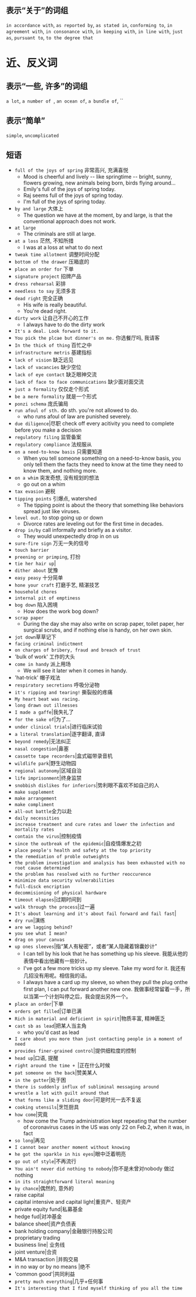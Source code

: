 

## 表示“关于”的词组

`in accordance with`, 
`as reported by`,
`as stated in`,
`conforming to`,
`in agreement with`,
`in consonance with`,
`in keeping with`,
`in line with`,
`just as`,
`pursuant to`,
`to the degree that`

# 近、反义词
## 表示“一些, 许多”的词组
`a lot`, `a number of `, `an ocean of`, `a bundle of`, ``

## 表示“简单”
`simple`, `uncomplicated`

## 短语

- `full of the joys of spring` 非常高兴, 充满喜悦
    + Mood is cheerful and lively -- like springtime -- bright, sunny, flowers growing, new animals being born, birds flying around...
    + Emily's full of the joys  of spring today.
    + Raj seems full of the joys of spring today.
    + I'm full of the joys of spring today.
- `by and large` 大体上
    + The question we have at the moment, by and large, is that the conventional approach does not work.
- `at large`
    + The criminals are still at large.
- `at a loss` 茫然, 不知所措
    + I was at a loss at what to do next
- `tweak time allotment` 调整时间分配
- `bottom of the drawer` 压箱底的
- `place an order for` 下单
- `signature project` 招牌产品
- `dress rehearsal` 彩排
- `needless to say` 无须多言
- `dead right` 完全正确
    + His wife is really beautiful.
    + You're dead right.
- `dirty work` 让自己不开心的工作
    + I always have to do the dirty work 
- `It's a deal. Look forward to it.`
- `You pick the plcae but dinner's on me.` 你选餐厅吗, 我请客
- `In the thick of thing` 百忙之中
- `infrastructure metris` 基建指标
- `lack of vision` 缺乏远见
- `lack of vacancies` 缺少空位
- `lack of eye contact` 缺乏眼神交流
- `lack of face to face communications` 缺少面对面交流
- `just a formality` 仅仅走个形式
- `be a mere formality` 就是一个形式
- `ponzi schema` 庞氏骗局
- `run afoul of sth.` do sth. you're not allowed to do.
    + who runs afoul of law are punished severely.
- `due diligence`|尽职 check off every acitivity you need to complete before you make a decision
- `regulatory filing` 监管备案
- `regulatory compliance` 法规服从
- `on a need-to-know basis` 只需要知道
    + When you tell someone something on a need-to-know basis, you only tell them the facts they need to know at the time they need to know them, and nothing more.
- `on a whim` 突发奇想, 没有规划的想法
    + go out on a whim 
- `tax evasion` 避税
- `tipping points` 引爆点, watershed
    + The tipping point is about the theory that something like behaviors spread just like viruses. 
- `level out.` to stop going up or down 
    + Divorce rates are leveling out for the first time in decades.
- `drop in/by` call informally and briefly as a visitor.
    + They would unexpectedly drop in on us
- `sure-fire sign` 万无一失的信号
- `touch barrier`
- `preening or primping`, 打扮
- `tie her hair up`|
- `dither about` 犹豫
- `easy peasy` 十分简单
- `hone your craft` 打磨手艺, 精湛技艺
- `household chores`
- `internal pit of emptiness`
- `bog down` 陷入困境
    + How does the work bog down?
- `scrap paper`
    + During the day she may also write on scrap paper, toilet paper, her surgical scrubs, and if nothing else is handy, on her own skin.
- `jot down`草草记下
- `facing criminal indictment`
- `on charges of bribery, fraud and breach of trust`
- 'bulk of work' 工作的大头
- `come in handy` 派上用场
    + We will see it later when it comes in handy.
- 'hat-trick' 帽子戏法
- `respiratory secretions` 呼吸分泌物
- `it's ripping and tearing!` 撕裂般的疼痛
- `My heart beat was racing.`
- `long drawn out illnesses`
- `I made a gaffe`|我失礼了
- `for the sake of`|为了...
- `under clinical trials`|进行临床试验
- `a literal translation`|逐字翻译, 直译
- `beyond remedy`|无法纠正
- `nasal congestion`|鼻塞
- `cassette tape recorders`|盒式磁带录音机
- `wildlife park`|野生动物园
- `regional autonomy`|区域自治
- `life imprisonment`|终身监禁
- `snobbish dislikes for inferiors`|势利眼不喜欢不如自己的人
- `make supplement`
- `make arrangement`
- `make compliment`
- `all-out battle`全力以赴
- `daily necessities`
- `increase treatment and cure rates and lower the infection and mortality rates`
- `contain the virus`|控制疫情
- `since the outbreak of the epidemic`|自疫情爆发之初
- `place people's health and safety at the top priority`
- `the remediation of proble outweights`
- `the problem investigation and analysis has been exhausted with no root cause determined`
- `the problem has resolved with no further reoccurence`
- `minimize data security vulnerabilities`
- `full-disck encription`
- `decommisioning of physical hardware`
- `timeout elapses`|过期时间到
- `walk through the process`|过一遍
- `It's about learning and it's about fail forward and fail fast`|
- `dry run`|演练
- `are we lagging behind?`
- `you see what I mean?`
- `drag on your canvas`
- `up ones sleeves`|指“某人有秘密”，或者“某人隐藏着锦囊妙计”
    + I can tell by his look that he has something up his sleeve.
我能从他的表情中看出他藏有一些妙计。
    + I've got a few more tricks up my sleeve. Take my word for it. 我还有几招没有用呢。相信我的话。
    + I always have a card up my sleeve, so when they pull the plug onthe first plan, I can put forward another new one.
我做事经常留着一手，所以当第一个计划叫停之后，我会提出另外一个。
- `place an order`|下单
- `orders get filled`|订单已满
- `Rich in material and deficient in spirit`|物质丰富, 精神匮乏
- `cast sb as lead`|把某人当主角
    + who you'd cast as lead 
- `I care about you more than just contacting people in a moment of need`
- `provides finer-grained control`|提供细粒度的控制
- `head up`|口语, 提醒
- `right around the time + `|正在什么时候
- `pat someone on the back`|赞美某人
- `in the gutter`|处于困
- `there is suddenly influx of subliminal messaging around`
- `wrestle a lot with guilt around that` 
- `that forms like a sliding door`|可是时光一去不复返
- `cooking utensils`|烹饪厨具
- `how come`|究竟
    + how come the Trump administration kept repeating that the number of coronavirus cases in the US was only 22 on Feb.2, when it was, in fact 
- `so long`|再见
- `I cannot bear another moment without knowing`
- `he got the sparkle in his eyes`|眼中泛着明亮
- `go out of style`|不再流行
- `You ain't never did nothing to nobody`|你不是未曾对nobody 做过 nothing
- `in its straightforward literal meaning`
- `by chance`|偶然的, 意外的
- raise capital
- capital intensive and capital light|重资产、轻资产
- private equity fund|私募基金
- hedge fud|对冲基金
- balance sheet|资产负债表
- bank holding company|金融银行持股公司
- proprietary trading
- business line| 业务线
- joint venture|合资
- M&A transaction |并购交易
- in no way or by no means |绝不
- 'common good'|共同利益
- `pretty much everything`|几乎+任何事
- `It's interesting that I find myself thinking of you all the time`

